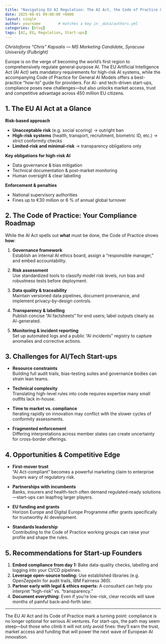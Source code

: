 ```yaml
---
title: "Navigating EU AI Regulation: The AI Act, the Code of Practice & What It Means for Start-ups"
date: 2025-08-01 09:00:00 +0000
layout: single
author: yourname        # matches a key in _data/authors.yml
categories: [blog]
tags: [AI, EU, Regulation, Start-ups]
---
```


*Christoforos “Chris” Kapsalis — MS Marketing Candidate, Syracuse University (Fulbright)*

Europe is on the verge of becoming the world’s first region to comprehensively regulate general-purpose AI. The EU Artificial Intelligence Act (AI Act) sets mandatory requirements for high-risk AI systems, while the accompanying Code of Practice for General AI Models offers a best-practice “how-to” guide for providers. For AI- and tech-driven start-ups, compliance poses new challenges—but also unlocks market access, trust and competitive advantage across 450 million EU citizens.

## 1. The EU AI Act at a Glance

**Risk-based approach**  
- **Unacceptable risk** (e.g. social scoring) → outright ban  
- **High-risk systems** (health, transport, recruitment, biometric ID, etc.) → strict conformity checks  
- **Limited-risk and minimal-risk** → transparency obligations only  

**Key obligations for high-risk AI**  
- Data governance & bias mitigation  
- Technical documentation & post-market monitoring  
- Human oversight & clear labelling  

**Enforcement & penalties**  
- National supervisory authorities  
- Fines up to €30 million or 6 % of annual global turnover  

## 2. The Code of Practice: Your Compliance Roadmap

While the AI Act spells out **what** must be done, the Code of Practice shows **how**:

1. **Governance framework**  
   Establish an internal AI ethics board, assign a “responsible manager,” and embed accountability.  

2. **Risk assessment**  
   Use standardized tools to classify model risk levels, run bias and robustness tests before deployment.  

3. **Data quality & traceability**  
   Maintain versioned data pipelines, document provenance, and implement privacy-by-design controls.  

4. **Transparency & labelling**  
   Publish concise “AI factsheets” for end users; label outputs clearly as AI-generated.  

5. **Monitoring & incident reporting**  
   Set up automated logs and a public “AI incidents” registry to capture anomalies and corrective actions.  

## 3. Challenges for AI/Tech Start-ups

- **Resource constraints**  
  Building full audit trails, bias-testing suites and governance bodies can strain lean teams.  

- **Technical complexity**  
  Translating high-level rules into code requires expertise many small outfits lack in-house.  

- **Time to market vs. compliance**  
  Iterating rapidly on innovation may conflict with the slower cycles of conformity assessments.  

- **Fragmented enforcement**  
  Differing interpretations across member states can create uncertainty for cross-border offerings.  

## 4. Opportunities & Competitive Edge

- **First-mover trust**  
  “AI Act-compliant” becomes a powerful marketing claim to enterprise buyers wary of regulatory risk.  

- **Partnerships with incumbents**  
  Banks, insurers and health-tech often demand regulated-ready solutions—start-ups can leapfrog larger players.  

- **EU funding and grants**  
  Horizon Europe and Digital Europe Programme offer grants specifically for trustworthy AI development.  

- **Standards leadership**  
  Contributing to the Code of Practice working groups can raise your profile and shape the rules.  

## 5. Recommendations for Start-up Founders

1. **Embed compliance from day 1:** Bake data-quality checks, labelling and logging into your CI/CD pipelines.  
2. **Leverage open-source tooling:** Use established libraries (e.g. OpenZeppelin for audit trails, IBM Fairness 360).  
3. **Partner early with legal & ethics experts:** A consultant can help you interpret “high-risk” vs. “transparency.”  
4. **Document everything:** Even if you’re low-risk, clear records will save months of painful back-and-forth later.  

---

The EU AI Act and its Code of Practice mark a turning point: compliance is no longer optional for serious AI ventures. For start-ups, the path may seem steep—but those who climb it will not only avoid fines: they’ll earn the trust, market access and funding that will power the next wave of European AI innovation.  
